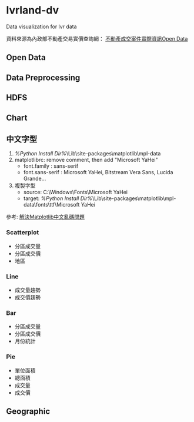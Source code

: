 # lvrland-dv
Data visualization for lvr data 

資料來源為內政部不動產交易實價查詢網： [不動產成交案件實際資訊Open Data](http://plvr.land.moi.gov.tw/DownloadOpenData)

## Open Data

## Data Preprocessing



## HDFS

## Chart

## 中文字型

1. _%Python Install Dir%_\Lib\site-packages\matplotlib\mpl-data
2. matplotlibrc: remove comment, then add "Microsoft YaHei"
    - font.family         : sans-serif
    - font.sans-serif     : Microsoft YaHei, Bitstream Vera Sans, Lucida Grande...
3. 複製字型
    - source: C:\Windows\Fonts\Microsoft YaHei
    - target: _%Python Install Dir%_\Lib\site-packages\matplotlib\mpl-data\fonts\ttf\Microsoft YaHei

參考: [解決Matplotlib中文亂碼問題](http://www.wnqzw.com/article/9077.html)

### Scatterplot
- 分區成交量
- 分區成交價
- 地區

### Line
- 成交量趨勢
- 成交價趨勢

### Bar
- 分區成交量
- 分區成交價
- 月份統計

### Pie
- 單位面積
- 總面積
- 成交量
- 成交價

## Geographic

